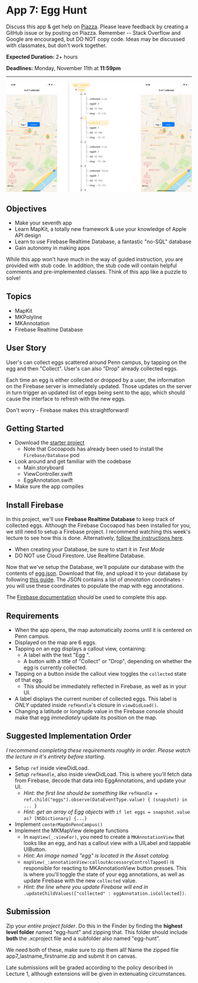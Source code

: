 # App 7: Egg Hunt

Discuss this app & get help on [Piazza](tiny.cc/cis195-piazza).
Please leave feedback by creating a GitHub issue or by posting on Piazza.
Remember -- Stack Overflow and Google are encouraged, but DO NOT copy code. Ideas may be discussed with classmates, but don't work together.

**Expected Duration:** 2+ hours

**Deadlines:** Monday, November 11th at **11:59pm**

- - - -

![](/apps/app-7/assets/fig1.png?raw=true)

## Objectives
* Make your seventh app
* Learn MapKit, a totally new framework & use your knowledge of Apple API design
* Learn to use Firebase Realtime Database, a fantastic "no-SQL" database
* Gain autonomy in making apps

While this app won't have much in the way of guided instruction, you are provided with stub code. In addition, the stub code will contain helpful comments and pre-implemented classes. Think of this app like a puzzle to solve!

## Topics
* MapKit
* MKPolyline
* MKAnnotation
* Firebase Realtime Database

## User Story
User's can collect eggs scattered around Penn campus, by tapping on the egg and then "Collect". User's can also "Drop" already collected eggs.

Each time an egg is either collected or dropped by a user, the information on the Firebase server is immediately updated. Those updates on the server in turn trigger an updated list of eggs being sent to the app, which should cause the interface to refresh with the new eggs.

Don't worry - Firebase makes this straightforward!

## Getting Started
* Download the [starter project](/apps/app-6/assets/egg-hunt.zip)
    - Note that Cocoapods has already been used to install the `Firebase/Database` pod
* Look around and get familiar with the codebase
    - Main.storyboard
    - ViewController.swift
    - EggAnnotation.swift
* Make sure the app compiles

## Install Firebase
In this project, we'll use **Firebase Realtime Database** to keep track of collected eggs. Although the Firebase Cocoapod has been installed for you, we still need to setup a Firebase project. I recommend watching this week's lecture to see how this is done. Alternatively, [follow the instructions here](https://firebase.google.com/docs/database/ios/start).
* When creating your Database, be sure to start it in *Test Mode*
* DO NOT use Cloud Firestore. Use Realtime Database.

Now that we've setup the Database, we'll populate our database with the contents of [egg.json](/apps/app-6/assets/eggs.json). Download that file, and upload it to your database by following [this guide](https://support.google.com/firebase/answer/6386780?hl=en). The JSON contains a list of *annotation* coordinates - you will use these coordinates to populate the map with egg annotations.

The [Firebase documentation](https://firebase.google.com/docs/database/ios/read-and-write) should be used to complete this app.

## Requirements
* When the app opens, the map automatically zooms until it is centered on Penn campus.
* Displayed on the map are 6 eggs.
* Tapping on an egg displays a callout view, containing:
    - A label with the text "Egg <ID>".
    - A button with a title of "Collect" or "Drop", depending on whether the egg is currently collected.
* Tapping on a button inside the callout view toggles the `collected` state of that egg.
    - This should be immediately reflected in Firebase, as well as in your UI.
* A label displays the current number of collected eggs. This label is *ONLY* updated inside `refHandle`'s closure in `viewDidLoad()`.
* Changing a latitude or longitude value in the Firebase console should make that egg *immediately* update its position on the map.

## Suggested Implementation Order
*I recommend completing these requirements roughly in order. Please watch the lecture in it's entirety before starting.*

* Setup `ref` inside viewDidLoad.
* Setup `refHandle`, also inside viewDidLoad. This is where you'll fetch data from Firebase, decode that data into EggAnnotations, and update your UI.
    - *Hint: the first line should be something like* `refHandle = ref.child("eggs").observe(DataEventType.value) { (snapshot) in ... }`
    - *Hint: get an array of Egg objects with* `if let eggs = snapshot.value as? [NSDictionary] {...}`
* Implement `centerMapOnPennCampus()`
* Implement the MKMapView delegate functions
    - In `mapView(_:viewFor)`, you need to create a `MKAnnotationView` that looks like an egg, and has a callout view with a UILabel and tappable UIButton.
    - *Hint: An image named "egg" is located in the Asset catalog.*
    - `mapView(_:annotationView:calloutAccessoryControlTapped)` is responsible for reacting to MKAnnotationView button presses. This is where you'll toggle the state of your egg annotations, as well as update Firebase with the new `collected` value.
    - *Hint: the line where you update Firebase will end in* `.updateChildValues(["collected" : eggAnnotation.isCollected])`.

## Submission
Zip your *entire project folder*. Do this in the Finder by finding the **highest level folder** named "egg-hunt" and zipping that. This folder should include **both** the .xcproject file and a subfolder also named "egg-hunt". 

We need both of these, make sure to zip them all! Name the zipped file app7_lastname_firstname.zip and submit it on canvas.

Late submissions will be graded according to the policy described in Lecture 1, although extensions will be given in extenuating circumstances.
